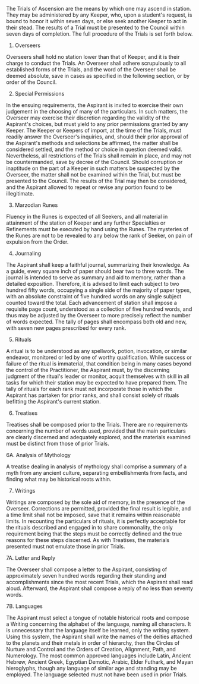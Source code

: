 The Trials of Ascension are the means by which one may ascend in station. They may be administered by any Keeper, who, upon a student's request, is bound to honor it within seven days, or else seek another Keeper to act in their stead. The results of a Trial must be presented to the Council within seven days of completion. The full procedure of the Trials is set forth below.


1. Overseers


Overseers shall hold no station lower than that of Keeper, and it is their charge to conduct the Trials. An Overseer shall adhere scrupulously to all established forms of the Trials, and the word of the Overseer shall be deemed absolute, save in cases as specified in the following section, or by order of the Council.


2. Special Permissions


In the ensuing requirements, the Aspirant is invited to exercise their own judgement in the choosing of many of the particulars. In such matters, the Overseer may exercise their discretion regarding the validity of the Aspirant's choices, but must yield to any prior permissions granted by any Keeper. The Keeper or Keepers of import, at the time of the Trials, must readily answer the Overseer's inquiries, and, should their prior approval of the Aspirant's methods and selections be affirmed, the matter shall be considered settled, and the method or choice in question deemed valid. Nevertheless, all restrictions of the Trials shall remain in place, and may not be countermanded, save by decree of the Council. Should corruption or inaptitude on the part of a Keeper in such matters be suspected by the Overseer, the matter shall not be examined within the Trial, but must be presented to the Council. The results of the Trial may then be considered, and the Aspirant allowed to repeat or revise any portion found to be illegitimate.


3. Marzodian Runes


Fluency in the Runes is expected of all Seekers, and all material in attainment of the station of Keeper and any further Specialties or Refinements must be executed by hand using the Runes. The mysteries of the Runes are not to be revealed to any below the rank of Seeker, on pain of expulsion from the Order.


4. Journaling


The Aspirant shall keep a faithful journal, summarizing their knowledge. As a guide, every square inch of paper should bear two to three words. The journal is intended to serve as summary and aid to memory, rather than a detailed exposition. Therefore, it is advised to limit each subject to two hundred fifty words, occupying a single side of the majority of paper types, with an absolute constraint of five hundred words on any single subject counted toward the total. Each advancement of station shall impose a requisite page count, understood as a collection of five hundred words, and thus may be adjusted by the Overseer to more precisely reflect the number of words expected. The tally of pages shall encompass both old and new, with seven new pages prescribed for every rank.


5. Rituals


A ritual is to be understood as any spellwork, potion, invocation, or similar endeavor, monitored or led by one of worthy qualification. While success or failure of the ritual is immaterial, that condition being in many cases beyond the control of the Practitioner, the Aspirant must, by the discerning judgment of the ritual's leader or monitor, acquit themselves with skill in all tasks for which their station may be expected to have prepared them. The tally of rituals for each rank must not incorporate those in which the Aspirant has partaken for prior ranks, and shall consist solely of rituals befitting the Aspirant's current station.


6. Treatises


Treatises shall be composed prior to the Trials. There are no requirements concerning the number of words used, provided that the main particulars are clearly discerned and adequately explored, and the materials examined must be distinct from those of prior Trials.


6A. Analysis of Mythology


A treatise dealing in analysis of mythology shall comprise a summary of a myth from any ancient culture, separating embellishments from facts, and finding what may be historical roots within.


7. Writings


Writings are composed by the sole aid of memory, in the presence of the Overseer. Corrections are permitted, provided the final result is legible, and a time limit shall not be imposed, save that it remains within reasonable limits. In recounting the particulars of rituals, it is perfectly acceptable for the rituals described and engaged in to share commonality, the only requirement being that the steps must be correctly defined and the true reasons for these steps discerned. As with Treatises, the materials presented must not emulate those in prior Trials.


7A. Letter and Reply


The Overseer shall compose a letter to the Aspirant, consisting of approximately seven hundred words regarding their standing and accomplishments since the most recent Trials, which the Aspirant shall read aloud. Afterward, the Aspirant shall compose a reply of no less than seventy words.


7B. Languages


The Aspirant must select a tongue of notable historical roots and compose a Writing concerning the alphabet of the language, naming all characters. It is unnecessary that the language itself be learned, only the writing system. Using this system, the Aspirant shall write the names of the deities attached to the planets and their metals in order of hierarchy, then the Circles of Nurture and Control and the Orders of Creation, Alignment, Path, and Numerology. The most common approved languages include Latin, Ancient Hebrew, Ancient Greek, Egyptian Demotic, Arabic, Elder Futhark, and Mayan hieroglyphs, though any language of similar age and standing may be employed. The language selected must not have been used in prior Trials.